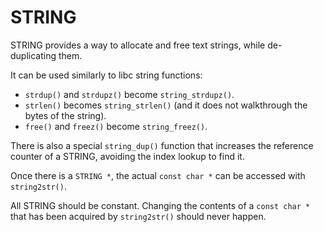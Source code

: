 # STRING

STRING provides a way to allocate and free text strings, while de-duplicating them.

It can be used similarly to libc string functions:

 - `strdup()` and `strdupz()` become `string_strdupz()`.
 - `strlen()` becomes `string_strlen()` (and it does not walkthrough the bytes of the string).
 - `free()` and `freez()` become `string_freez()`.

There is also a special `string_dup()` function that increases the reference counter of a STRING, avoiding the
index lookup to find it.

Once there is a `STRING *`, the actual `const char *` can be accessed with `string2str()`.

All STRING should be constant. Changing the contents of a `const char *` that has been acquired by `string2str()` should never happen. 
